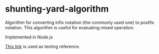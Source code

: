# shunting-yard-algorithm

Algorithm for converting infix notation (the commonly used one) to postfix notation. This algorithm is useful for evaluating mixed operation.

Implemented in Node.js

[This link](https://www.web4college.com/converters/infix-to-postfix-prefix.php) is used as testing reference.
